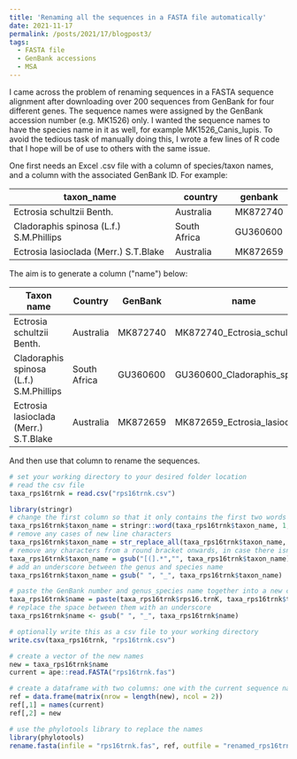 ```yaml
---
title: 'Renaming all the sequences in a FASTA file automatically'
date: 2021-11-17
permalink: /posts/2021/17/blogpost3/
tags:
  - FASTA file
  - GenBank accessions
  - MSA
---
```


I came across the problem of renaming sequences in a FASTA sequence alignment after downloading over 200 sequences from GenBank for four different genes.  The sequence names were
assigned by the GenBank accession number (e.g. MK1526) only. I wanted the sequence names to have the species name in it as well, for example MK1526_Canis_lupis. To avoid the tedious
task of manually doing this, I wrote a few lines of R code that I hope will be of use to others with the same issue.

One first needs an Excel .csv file with a column of species/taxon names, and a column with the associated GenBank ID. For example:

| taxon_name                              | country      | genbank  |
|-----------------------------------------|--------------|----------|
| Ectrosia schultzii Benth.               | Australia    | MK872740 |
| Cladoraphis spinosa (L.f.) S.M.Phillips | South Africa | GU360600 |
| Ectrosia lasioclada (Merr.) S.T.Blake   | Australia    | MK872659 |

The aim is to generate a column ("name") below:

| Taxon name                              | Country      | GenBank  | name                         |
|-----------------------------------------|--------------|----------|------------------------------|
| Ectrosia schultzii Benth.               | Australia    | MK872740 | MK872740_Ectrosia_schultzii  |
| Cladoraphis spinosa (L.f.) S.M.Phillips | South Africa | GU360600 | GU360600_Cladoraphis_spinosa |
| Ectrosia lasioclada (Merr.) S.T.Blake   | Australia    | MK872659 | MK872659_Ectrosia_lasioclada |

And then use that column to rename the sequences.

```r
# set your working directory to your desired folder location
# read the csv file
taxa_rps16trnk = read.csv("rps16trnk.csv")

library(stringr)
# change the first column so that it only contains the first two words (genus and species, separated by a space)
taxa_rps16trnk$taxon_name = stringr::word(taxa_rps16trnk$taxon_name, 1,2, sep=" ") 
# remove any cases of new line characters
taxa_rps16trnk$taxon_name = str_replace_all(taxa_rps16trnk$taxon_name, "[\r\n]" , "") 
# remove any characters from a round bracket onwards, in case there isn't a space between the species name and the bracket
taxa_rps16trnk$taxon_name = gsub("[(].*","", taxa_rps16trnk$taxon_name)
# add an underscore between the genus and species name
taxa_rps16trnk$taxon_name = gsub(" ", "_", taxa_rps16trnk$taxon_name)

# paste the GenBank number and genus_species name together into a new column
taxa_rps16trnk$name = paste(taxa_rps16trnk$rps16.trnK, taxa_rps16trnk$taxon_name)
# replace the space between them with an underscore
taxa_rps16trnk$name <- gsub(" ", "_", taxa_rps16trnk$name)

# optionally write this as a csv file to your working directory
write.csv(taxa_rps16trnk, "rps16trnk.csv")

# create a vector of the new names
new = taxa_rps16trnk$name
current = ape::read.FASTA("rps16trnk.fas")

# create a dataframe with two columns: one with the current sequence names directly from the FASTA file, and one with the new names you want to change them to
ref = data.frame(matrix(nrow = length(new), ncol = 2))
ref[,1] = names(current)
ref[,2] = new

# use the phylotools library to replace the names
library(phylotools)
rename.fasta(infile = "rps16trnk.fas", ref, outfile = "renamed_rps16trnk.fasta")

```
